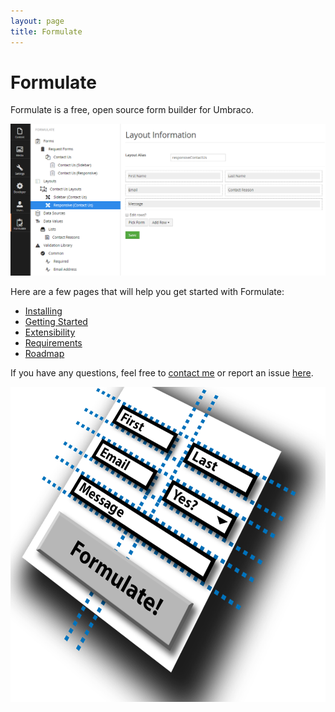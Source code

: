 ```yaml
---
layout: page
title: Formulate
---
```


# Formulate
Formulate is a free, open source form builder for Umbraco.

![Formulate](/images/formulate.png)

Here are a few pages that will help you get started with Formulate:

* [Installing](/installing)
* [Getting Started](/getting-started)
* [Extensibility](/extensibility)
* [Requirements](/requirements)
* [Roadmap](/roadmap)

If you have any questions, feel free to [contact me](http://www.nicholaswestby.com/contact/) or report an issue [here](https://github.com/rhythmagency/formulate/issues).

![Formulate](/images/formulate-icon.png)